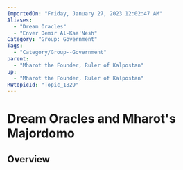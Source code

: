 ```yaml
---
ImportedOn: "Friday, January 27, 2023 12:02:47 AM"
Aliases:
  - "Dream Oracles"
  - "Enver Demir Al-Kaa'Nesh"
Category: "Group: Government"
Tags:
  - "Category/Group--Government"
parent:
  - "Mharot the Founder, Ruler of Kalpostan"
up:
  - "Mharot the Founder, Ruler of Kalpostan"
RWtopicId: "Topic_1829"
---
```

# Dream Oracles and Mharot's Majordomo
## Overview

